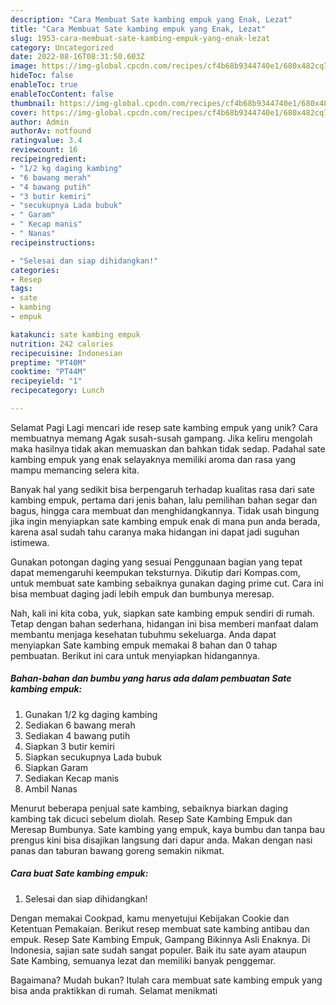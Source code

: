 ```yaml
---
description: "Cara Membuat Sate kambing empuk yang Enak, Lezat"
title: "Cara Membuat Sate kambing empuk yang Enak, Lezat"
slug: 1953-cara-membuat-sate-kambing-empuk-yang-enak-lezat
category: Uncategorized
date: 2022-08-16T08:31:50.603Z
image: https://img-global.cpcdn.com/recipes/cf4b68b9344740e1/680x482cq70/sate-kambing-empuk-foto-resep-utama.jpg
hideToc: false
enableToc: true
enableTocContent: false
thumbnail: https://img-global.cpcdn.com/recipes/cf4b68b9344740e1/680x482cq70/sate-kambing-empuk-foto-resep-utama.jpg
cover: https://img-global.cpcdn.com/recipes/cf4b68b9344740e1/680x482cq70/sate-kambing-empuk-foto-resep-utama.jpg
author: Admin
authorAv: notfound
ratingvalue: 3.4
reviewcount: 16
recipeingredient:
- "1/2 kg daging kambing"
- "6 bawang merah"
- "4 bawang putih"
- "3 butir kemiri"
- "secukupnya Lada bubuk"
- " Garam"
- " Kecap manis"
- " Nanas"
recipeinstructions:

- "Selesai dan siap dihidangkan!"
categories:
- Resep
tags:
- sate
- kambing
- empuk

katakunci: sate kambing empuk 
nutrition: 242 calories
recipecuisine: Indonesian
preptime: "PT40M"
cooktime: "PT44M"
recipeyield: "1"
recipecategory: Lunch

---
```



Selamat Pagi Lagi mencari ide resep sate kambing empuk yang unik? Cara membuatnya memang Agak susah-susah gampang. Jika keliru mengolah maka hasilnya tidak akan memuaskan dan bahkan tidak sedap. Padahal sate kambing empuk yang enak selayaknya memiliki aroma dan rasa yang mampu memancing selera kita.


Banyak hal yang sedikit bisa berpengaruh terhadap kualitas rasa dari sate kambing empuk, pertama dari jenis bahan, lalu pemilihan bahan segar dan bagus, hingga cara membuat dan menghidangkannya. Tidak usah bingung jika ingin menyiapkan sate kambing empuk enak di mana pun anda berada, karena asal sudah tahu caranya maka hidangan ini dapat jadi suguhan istimewa.

Gunakan potongan daging yang sesuai Penggunaan bagian yang tepat dapat memengaruhi keempukan teksturnya. Dikutip dari Kompas.com, untuk membuat sate kambing sebaiknya gunakan daging prime cut. Cara ini bisa membuat daging jadi lebih empuk dan bumbunya meresap.


Nah, kali ini kita coba, yuk, siapkan sate kambing empuk sendiri di rumah. Tetap dengan bahan sederhana, hidangan ini bisa memberi manfaat dalam membantu menjaga kesehatan tubuhmu sekeluarga. Anda dapat menyiapkan Sate kambing empuk memakai 8 bahan dan 0 tahap pembuatan. Berikut ini cara untuk menyiapkan hidangannya.

<!--inarticleads1-->

##### Bahan-bahan dan bumbu yang harus ada dalam pembuatan Sate kambing empuk:

1. Gunakan 1/2 kg daging kambing
1. Sediakan 6 bawang merah
1. Sediakan 4 bawang putih
1. Siapkan 3 butir kemiri
1. Siapkan secukupnya Lada bubuk
1. Siapkan  Garam
1. Sediakan  Kecap manis
1. Ambil  Nanas


Menurut beberapa penjual sate kambing, sebaiknya biarkan daging kambing tak dicuci sebelum diolah. Resep Sate Kambing Empuk dan Meresap Bumbunya. Sate kambing yang empuk, kaya bumbu dan tanpa bau prengus kini bisa disajikan langsung dari dapur anda. Makan dengan nasi panas dan taburan bawang goreng semakin nikmat. 

<!--inarticleads2-->

##### Cara buat Sate kambing empuk:


1. Selesai dan siap dihidangkan!

Dengan memakai Cookpad, kamu menyetujui Kebijakan Cookie dan Ketentuan Pemakaian. Berikut resep membuat sate kambing antibau dan empuk. Resep Sate Kambing Empuk, Gampang Bikinnya Asli Enaknya. Di Indonesia, sajian sate sudah sangat populer. Baik itu sate ayam ataupun Sate Kambing, semuanya lezat dan memiliki banyak penggemar. 

Bagaimana? Mudah bukan? Itulah cara membuat sate kambing empuk yang bisa anda praktikkan di rumah. Selamat menikmati
